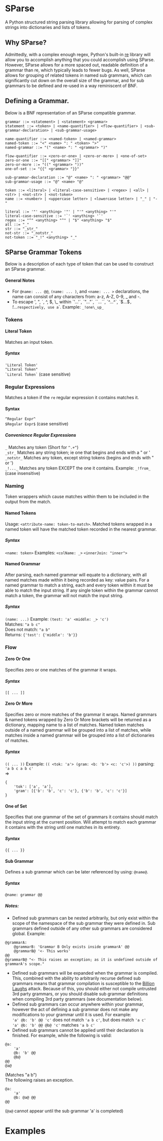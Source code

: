 # SParse
A Python structured string parsing library allowing for parsing of complex strings into dictionaries and lists of tokens.

## Why SParse?
Admittedly, with a complex enough regex, Python's built-in [re](https://docs.python.org/3.6/library/re.html) library will allow you to accomplish anything that you could accomplish using SParse.  However, SParse allows for a more spaced out, readable definition of a grammar than re, which typically leads to fewer bugs.  As well, SParse allows for grouping of related tokens in named sub grammars, which can significantly cut down on the overall size of the grammar, and for sub grammars to be defined and re-used in a way reminiscent of BNF.

## Defining a Grammar.
Below is a BNF representation of an SParse compatible grammar.
```
grammar ::= <statement> | <statement> <grammar>
statement ::= <token> | <name-quantifier> | <flow-quantifier> | <sub-grammar-declaration> | <sub-grammar-usage>

name-quantifier ::= <named-token> | <named-grammar>
named-token ::= "<" <name> ": " <token> ">"
named-grammar ::= "(" <name> ": " <grammar> ")"

flow-quantifier ::= <zero-or-one> | <zero-or-more> | <one-of-set>
zero-or-one ::= "[[" <grammar> "]]"
zero-or-more ::= "((" <grammar> "))"
one-of-set ::= "{{" <grammar> "}}"

sub-grammar-declaration ::= "@" <name> ": " <grammar> "@@"
sub-grammar-usage ::= "@" <name> "@"

token ::= <literal> | <literal-case-sensitive> | <regex> | <all> | <str> | <not-str> | <not-token>
name ::= <number> | <uppercase letter> | <lowercase letter> | "_" | "-"

literal ::= '"' <anything> '"' | "'" <anything> "'"
literal-case-sensitive ::= '`' <anything> '`'
regex ::= "^" <anything> "^" | "$" <anything> "$"
all ::= "_"
str ::= "_str_"
not-str ::= "_notstr_"
not-token ::= "_!" <anything> "_"
```

## SParse Grammar Tokens
Below is a description of each type of token that can be used to construct an SParse grammar.
#### General Notes
- For `@name: ... @@`, `(name: ... )`, and `<name: ... >` declarations, the name can consist of any characters from: a-z, A-Z, 0-9, \_ and -.
- To escape ', ", \`, ^, $, \_ within `'...'`, `"..."`, ``...``, `^...^`, `$...$`, `_!..._`
          respectively, use a `\`. Example: `_!one\_up_`

### Tokens

#### Literal Token
Matches an input token.

##### Syntax
`'Literal Token'`  
`"Literal Token"`  
`` `Literal Token` `` (case sensitive)  

### Regular Expressions
Matches a token if the `re` regular expression it contains matches it.

#### Syntax
`^Regular Expr^`  
`$Regular Expr$` (case sensitive)  

##### Convenience Regular Expressions
`_` Matches any token (Short for `^.+^`)  
`_str_` Matches any string token; ie one that begins and ends with a " or '  
`_notstr_` Matches any token, except string tokens (begins and ends with " or ')  
`_!..._` Matches any token EXCEPT the one it contains.  Example: `_!from_` (case insensitive)

### Naming
Token wrappers which cause matches within them to be included in the output from the match.

#### Named Tokens
Usage: `<attribute-name: token-to-match>`.
Matched tokens wrapped in a named token will have the matched token recorded in the nearest grammar.

##### Syntax
`<name: token>` Examples: `<colName: _>` `<innerJoin: "inner">`

#### Named Grammar
After parsing, each named grammar will equate to a dictionary, with all named
matches made within it being recorded as key: value pairs.
For a named grammar to match a string, each and every token within it must be able to match the input string.  If any single
token within the grammar cannot match a token, the grammar will not match the input string.
##### Syntax
`(name: ...)` Example: `(test: 'a' <middle: _> 'c')`  
                      Matches: `"a b c"`  
                      Does not match: `"a b"`  
                      Returns: `{'test': {'middle': 'b'}}`

### Flow

#### Zero Or One
Specifies zero or one matches of the grammar it wraps.

##### Syntax
`[[ ... ]]`

#### Zero Or More
Specifies zero or more matches of the grammar it wraps.
Named grammars & named tokens wrapped by Zero Or More brackets will be returned as a dictionary, mapping name to a list of matches.
Named token matches outside of a named grammar will be grouped into a list of matches, while matches inside a named
grammar will be grouped into a list of dictionaries of matches.

##### Syntax
`(( ... ))` Example: `(( <tok: 'a'> (gram: <b: 'b'> <c: 'c'>) ))` parsing: `'a b c a b c'`  
=>
```
{
    'tok': ['a', 'a'],
    'gram': [{'b': 'b', 'c': 'c'}, {'b': 'b', 'c': 'c'}]
}
```

#### One of Set
Specifies that one grammar of the set of grammars it contains should match the input string at the current position.
Will attempt to match each grammar it contains with the string until one matches in its entirety.

##### Syntax
`{{ ... }}`

#### Sub Grammar
Defines a sub grammar which can be later referenced by using: `@name@`.  

##### Syntax
`@name: grammar @@`  

##### Notes:
- Defined sub grammars can be nested arbitrarily, but only exist within the scope of the
  namespace of the sub grammar they were defined in.  Sub grammars defined outside of any
  other sub grammars are considered global. Example:
```
@grammarA: 
    @grammarB: 'Grammar B Only exists inside grammarA' @@  
    @grammarB@ '<- This works'  
@@  
@grammarB@ "<- This raises an exception; as it is undefined outside of grammarA's scope."
```  
- Defined sub grammars will be expanded when the grammar is compiled.  This, combined with
  the ability to arbitrarily recurse defined sub grammars means that grammar compilation is
  susceptible to the [Billion Laughs](https://en.wikipedia.org/wiki/Billion_laughs) attack.
  Because of this, you should either not compile untrusted 3rd party grammars, or you should
  disable sub grammar definitions when compiling 3rd party grammars (see documentation below).
- Defined sub grammars can occur anywhere within your grammar, however the act of defining a
  sub grammar does not make any modifications to your grammar until it is used.  For example:  
  `'a' @b: 'b' @@ 'c'` does not match `'a b c'`, but does match `'a c'`  
  `'a' @b: 'b' @@ @b@ 'c'` matches `'a b c'`
- Defined sub grammars cannot be applied until their declaration is finished.  For example,
  while the following is valid:  
```
@a:
    'a'
    @b: 'b' @@
    @b@
@@
@a@
```
(Matches "a b")  
The following raises an exception.
```
@a:
    'a'
    @b: @a@ @@
@@
```
(`@a@` cannot appear until the sub grammar 'a' is completed)

# Examples
